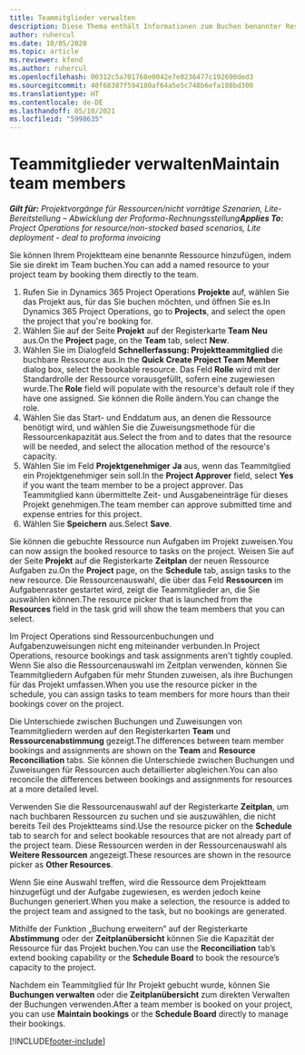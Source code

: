 ```yaml
---
title: Teammitglieder verwalten
description: Diese Thema enthält Informationen zum Buchen benannter Ressourcen für Projektteams und zum Zuweisen dieser Ressourcen zu Aufgaben.
author: ruhercul
ms.date: 10/05/2020
ms.topic: article
ms.reviewer: kfend
ms.author: ruhercul
ms.openlocfilehash: 00312c5a701768e0042e7e0236477c192690ded3
ms.sourcegitcommit: 40f68387f594180af64a5e5c748b6efa188bd300
ms.translationtype: HT
ms.contentlocale: de-DE
ms.lasthandoff: 05/10/2021
ms.locfileid: "5998635"
---
```

# <a name="maintain-team-members"></a><span data-ttu-id="5984d-103">Teammitglieder verwalten</span><span class="sxs-lookup"><span data-stu-id="5984d-103">Maintain team members</span></span>

<span data-ttu-id="5984d-104">_**Gilt für:** Projektvorgänge für Ressourcen/nicht vorrätige Szenarien, Lite-Bereitstellung – Abwicklung der Proforma-Rechnungsstellung_</span><span class="sxs-lookup"><span data-stu-id="5984d-104">_**Applies To:** Project Operations for resource/non-stocked based scenarios, Lite deployment - deal to proforma invoicing_</span></span>

<span data-ttu-id="5984d-105">Sie können Ihrem Projektteam eine benannte Ressource hinzufügen, indem Sie sie direkt im Team buchen.</span><span class="sxs-lookup"><span data-stu-id="5984d-105">You can add a named resource to your project team by booking them directly to the team.</span></span>

1. <span data-ttu-id="5984d-106">Rufen Sie in Dynamics 365 Project Operations **Projekte** auf, wählen Sie das Projekt aus, für das Sie buchen möchten, und öffnen Sie es.</span><span class="sxs-lookup"><span data-stu-id="5984d-106">In Dynamics 365 Project Operations, go to **Projects**, and select the open the project that you're booking for.</span></span>
2. <span data-ttu-id="5984d-107">Wählen Sie auf der Seite **Projekt** auf der Registerkarte **Team** **Neu** aus.</span><span class="sxs-lookup"><span data-stu-id="5984d-107">On the **Project** page, on the **Team** tab, select **New**.</span></span> 
3. <span data-ttu-id="5984d-108">Wählen Sie im Dialogfeld **Schnellerfassung: Projektteammitglied** die buchbare Ressource aus.</span><span class="sxs-lookup"><span data-stu-id="5984d-108">In the **Quick Create Project Team Member** dialog box, select the bookable resource.</span></span> <span data-ttu-id="5984d-109">Das Feld **Rolle** wird mit der Standardrolle der Ressource vorausgefüllt, sofern eine zugewiesen wurde.</span><span class="sxs-lookup"><span data-stu-id="5984d-109">The **Role** field will populate with the resource's default role if they have one assigned.</span></span> <span data-ttu-id="5984d-110">Sie können die Rolle ändern.</span><span class="sxs-lookup"><span data-stu-id="5984d-110">You can change the role.</span></span> 
4. <span data-ttu-id="5984d-111">Wählen Sie das Start- und Enddatum aus, an denen die Ressource benötigt wird, und wählen Sie die Zuweisungsmethode für die Ressourcenkapazität aus.</span><span class="sxs-lookup"><span data-stu-id="5984d-111">Select the from and to dates that the resource will be needed, and select the allocation method of the resource's capacity.</span></span> 
5. <span data-ttu-id="5984d-112">Wählen Sie im Feld **Projektgenehmiger** **Ja** aus, wenn das Teammitglied ein Projektgenehmiger sein soll.</span><span class="sxs-lookup"><span data-stu-id="5984d-112">In the **Project Approver** field, select **Yes** if you want the team member to be a project approver.</span></span> <span data-ttu-id="5984d-113">Das Teammitglied kann übermittelte Zeit- und Ausgabeneinträge für dieses Projekt genehmigen.</span><span class="sxs-lookup"><span data-stu-id="5984d-113">The team member can approve submitted time and expense entries for this project.</span></span> 
6. <span data-ttu-id="5984d-114">Wählen Sie **Speichern** aus.</span><span class="sxs-lookup"><span data-stu-id="5984d-114">Select **Save**.</span></span>

<span data-ttu-id="5984d-115">Sie können die gebuchte Ressource nun Aufgaben im Projekt zuweisen.</span><span class="sxs-lookup"><span data-stu-id="5984d-115">You can now assign the booked resource to tasks on the project.</span></span> <span data-ttu-id="5984d-116">Weisen Sie auf der Seite **Projekt** auf die Registerkarte **Zeitplan** der neuen Ressource Aufgaben zu.</span><span class="sxs-lookup"><span data-stu-id="5984d-116">On the **Project** page, on the **Schedule** tab, assign tasks to the new resource.</span></span> <span data-ttu-id="5984d-117">Die Ressourcenauswahl, die über das Feld **Ressourcen** im Aufgabenraster gestartet wird, zeigt die Teammitglieder an, die Sie auswählen können.</span><span class="sxs-lookup"><span data-stu-id="5984d-117">The resource picker that is launched from the **Resources** field in the task grid will show the team members that you can select.</span></span>


<span data-ttu-id="5984d-118">Im Project Operations sind Ressourcenbuchungen und Aufgabenzuweisungen nicht eng miteinander verbunden.</span><span class="sxs-lookup"><span data-stu-id="5984d-118">In Project Operations, resource bookings and task assignments aren't tightly coupled.</span></span> <span data-ttu-id="5984d-119">Wenn Sie also die Ressourcenauswahl im Zeitplan verwenden, können Sie Teammitgliedern Aufgaben für mehr Stunden zuweisen, als ihre Buchungen für das Projekt umfassen.</span><span class="sxs-lookup"><span data-stu-id="5984d-119">When you use the resource picker in the schedule, you can assign tasks to team members for more hours than their bookings cover on the project.</span></span>

<span data-ttu-id="5984d-120">Die Unterschiede zwischen Buchungen und Zuweisungen von Teammitgliedern werden auf den Registerkarten **Team** und **Ressourcenabstimmung** gezeigt.</span><span class="sxs-lookup"><span data-stu-id="5984d-120">The differences between team member bookings and assignments are shown on the **Team** and **Resource Reconciliation** tabs.</span></span> <span data-ttu-id="5984d-121">Sie können die Unterschiede zwischen Buchungen und Zuweisungen für Ressourcen auch detaillierter abgleichen.</span><span class="sxs-lookup"><span data-stu-id="5984d-121">You can also reconcile the differences between bookings and assignments for resources at a more detailed level.</span></span>

<span data-ttu-id="5984d-122">Verwenden Sie die Ressourcenauswahl auf der Registerkarte **Zeitplan**, um nach buchbaren Ressourcen zu suchen und sie auszuwählen, die nicht bereits Teil des Projektteams sind.</span><span class="sxs-lookup"><span data-stu-id="5984d-122">Use the resource picker on the **Schedule** tab to search for and select bookable resources that are not already part of the project team.</span></span> <span data-ttu-id="5984d-123">Diese Ressourcen werden in der Ressourcenauswahl als **Weitere Ressourcen** angezeigt.</span><span class="sxs-lookup"><span data-stu-id="5984d-123">These resources are shown in the resource picker as **Other Resources**.</span></span>

<span data-ttu-id="5984d-124">Wenn Sie eine Auswahl treffen, wird die Ressource dem Projektteam hinzugefügt und der Aufgabe zugewiesen, es werden jedoch keine Buchungen generiert.</span><span class="sxs-lookup"><span data-stu-id="5984d-124">When you make a selection, the resource is added to the project team and assigned to the task, but no bookings are generated.</span></span>

<span data-ttu-id="5984d-125">Mithilfe der Funktion „Buchung erweitern” auf der Registerkarte **Abstimmung** oder der **Zeitplanübersicht** können Sie die Kapazität der Ressource für das Projekt buchen.</span><span class="sxs-lookup"><span data-stu-id="5984d-125">You can use the **Reconciliation** tab’s extend booking capability or the **Schedule Board** to book the resource’s capacity to the project.</span></span>

<span data-ttu-id="5984d-126">Nachdem ein Teammitglied für Ihr Projekt gebucht wurde, können Sie **Buchungen verwalten** oder die **Zeitplanübersicht** zum direkten Verwalten der Buchungen verwenden.</span><span class="sxs-lookup"><span data-stu-id="5984d-126">After a team member is booked on your project, you can use **Maintain bookings** or the **Schedule Board** directly to manage their bookings.</span></span>


[!INCLUDE[footer-include](../includes/footer-banner.md)]